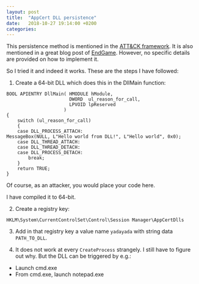 ```yaml
---
layout: post
title:  "AppCert DLL persistence"
date:   2018-10-27 19:14:00 +0200
categories: 
---
```


This persistence method is mentioned in the [ATT&CK framework](https://attack.mitre.org/techniques/T1182/). It is also mentioned in a great blog post of [EndGame](https://www.endgame.com/blog/technical-blog/ten-process-injection-techniques-technical-survey-common-and-trending-process). However, no specific details are provided on how to implement it.

So I tried it and indeed it works. These are the steps I have followed:

1. Create a 64-bit DLL which does this in the DllMain function:

```
BOOL APIENTRY DllMain( HMODULE hModule,
                       DWORD  ul_reason_for_call,
                       LPVOID lpReserved
                     )
{
    switch (ul_reason_for_call)
    {
    case DLL_PROCESS_ATTACH:
MessageBox(NULL, L"Hello world from DLL!", L"Hello world", 0x0);
    case DLL_THREAD_ATTACH:
    case DLL_THREAD_DETACH:
    case DLL_PROCESS_DETACH:
        break;
    }
    return TRUE;
}
```

Of course, as an attacker, you would place your code here.

I have compiled it to 64-bit.

2. Create a registry key:

```
HKLM\System\CurrentControlSet\Control\Session Manager\AppCertDlls
```

3. Add in that registry key a value name `yadayada` with string data `PATH_TO_DLL`.

4. It does not work at every `CreateProcess` strangely. I still have to figure out why. But the DLL can be triggered by e.g.:

  * Launch cmd.exe
  * From cmd.exe, launch notepad.exe
